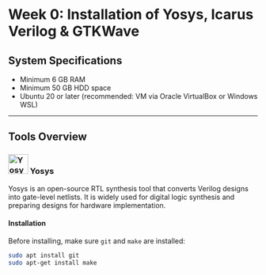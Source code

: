 # Week 0: Installation of Yosys, Icarus Verilog & GTKWave

## System Specifications
- Minimum 6 GB RAM
- Minimum 50 GB HDD space
- Ubuntu 20 or later (recommended: VM via Oracle VirtualBox or Windows WSL)

---

## Tools Overview

### <img src="./images/Yosys.png" alt="Yosys Logo" width="40" /> Yosys
Yosys is an open-source RTL synthesis tool that converts Verilog designs into gate-level netlists. It is widely used for digital logic synthesis and preparing designs for hardware implementation.

#### Installation
Before installing, make sure `git` and `make` are installed:
```bash
sudo apt install git
sudo apt-get install make
